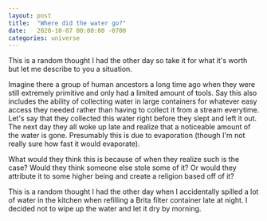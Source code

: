 ```yaml
---
layout: post
title:  "Where did the water go?"
date:   2020-10-07 00:00:00 -0700
categories: universe
---
```

This is a random thought I had the other day so take it for what it's worth but let me describe to you a situation.

Imagine there a group of human ancestors a long time ago when they were still extremely primitive and only had a limited amount of tools. Say this also includes the ability of collecting water in large containers for whatever easy access they needed rather than having to collect it from a stream everytime. Let's say that they collected this water right before they slept and left it out. The next day they all woke up late and realize that a noticeable amount of the water is gone. Presumably this is due to evaporation (though I'm not really sure how fast it would evaporate).

What would they think this is because of when they realize such is the case? Would they think someone else stole some of it? Or would they attribute it to some higher being and create a religion based off of it?

This is a random thought I had the other day when I accidentally spilled a lot of water in the kitchen when refilling a Brita filter container late at night. I decided not to wipe up the water and let it dry by morning.